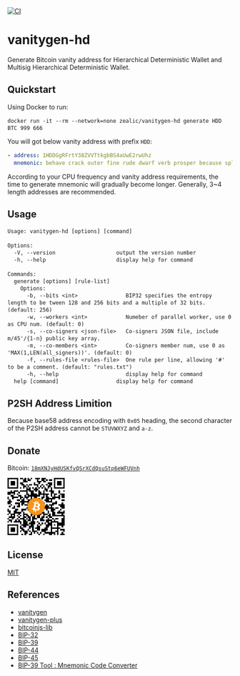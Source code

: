 [![CI][ci-image]](ci-url)

# vanitygen-hd

Generate Bitcoin vanity address for Hierarchical Deterministic Wallet and Multisig Hierarchical Deterministic Wallet.

## Quickstart

Using Docker to run:

```shell
docker run -it --rm --network=none zealic/vanitygen-hd generate HDD BTC 999 666
```

You will got below vanity address with prefix `HDD`:

```yaml
- address: 1HDDGgRFrtY38ZVVTtkgbBS4aUwE2rwUhz
  mnemonic: behave crack outer fine rude dwarf verb prosper because split loyal blue cream jar merge cupboard prize normal subway celery unfold alarm blue fetch
```

According to your CPU frequency and vanity address requirements, the time to generate mnemonic will gradually become longer. Generally, 3~4 length addresses are recommended.

## Usage

```text
Usage: vanitygen-hd [options] [command]

Options:
  -V, --version                   output the version number
  -h, --help                      display help for command

Commands:
  generate [options] [rule-list]
    Options:
      -b, --bits <int>               BIP32 specifies the entropy length to be tween 128 and 256 bits and a multiple of 32 bits. (default: 256)
      -w, --workers <int>            Numeber of parallel worker, use 0 as CPU num. (default: 0)
      -s, --co-signers <json-file>   Co-signers JSON file, include m/45'/{1-n} public key array.
      -m, --co-members <int>         Co-signers member num, use 0 as 'MAX(1,LEN(all_signers))'. (default: 0)
      -f, --rules-file <rules-file>  One rule per line, allowing '#' to be a comment. (default: "rules.txt")
      -h, --help                     display help for command
  help [command]                  display help for command
```

## P2SH Address Limition

Because base58 address encoding with `0x05` heading, the second character of the P2SH address cannot be `STUVWXYZ` and `a-z`.

## Donate

Bitcoin: [`18mXNJyHdUSKfvQSrXCdQsuStp6eWFUVnh`][donate-url]

[![Donate Bitcoin][donate-image]][donate-url]

## License

[MIT](./LICENSE)

## References

* [vanitygen](https://github.com/samr7/vanitygen)
* [vanitygen-plus](https://github.com/exploitagency/vanitygen-plus)
* [bitcoinjs-lib](https://github.com/bitcoinjs/bitcoinjs-lib)
* [BIP-32](https://github.com/bitcoin/bips/blob/master/bip-0032.mediawiki)
* [BIP-39](https://github.com/bitcoin/bips/blob/master/bip-0039.mediawiki)
* [BIP-44](https://github.com/bitcoin/bips/blob/master/bip-0044.mediawiki)
* [BIP-45](https://github.com/bitcoin/bips/blob/master/bip-0045.mediawiki)
* [BIP-39 Tool : Mnemonic Code Converter](https://github.com/iancoleman/bip39)

[ci-image]:       https://github.com/zealic/vanitygen-hd/workflows/CI/badge.svg
[ci-url]:         https://github.com/zealic/vanitygen-hd/actions?query=workflow%3ACI
[donate-image]:   ./donate.png
[donate-url]:     https://www.blockchain.com/btc/address/18mXNJyHdUSKfvQSrXCdQsuStp6eWFUVnh
